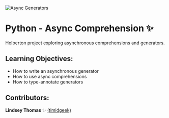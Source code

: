![Async Generators](https://files.realpython.com/media/A-Complete-Walkthrough-of-Pythons-Asyncio_Watermarked.5b6b9a01fdc9.jpg)
# Python - Async Comprehension :sparkles:

Holberton project exploring asynchronous comprehensions and generators.

## Learning Objectives: 

- How to write an asynchronous generator
- How to use async comprehensions
- How to type-annotate generators

## Contributors:

**Lindsey Thomas** :sparkles: [(timidgeek)](github.com/timidgeek)